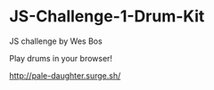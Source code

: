 # JS-Challenge-1-Drum-Kit
JS challenge by Wes Bos

Play drums in your browser!

http://pale-daughter.surge.sh/
